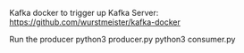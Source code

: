 Kafka docker to trigger up Kafka Server: https://github.com/wurstmeister/kafka-docker

Run the producer
python3 producer.py
python3 consumer.py


